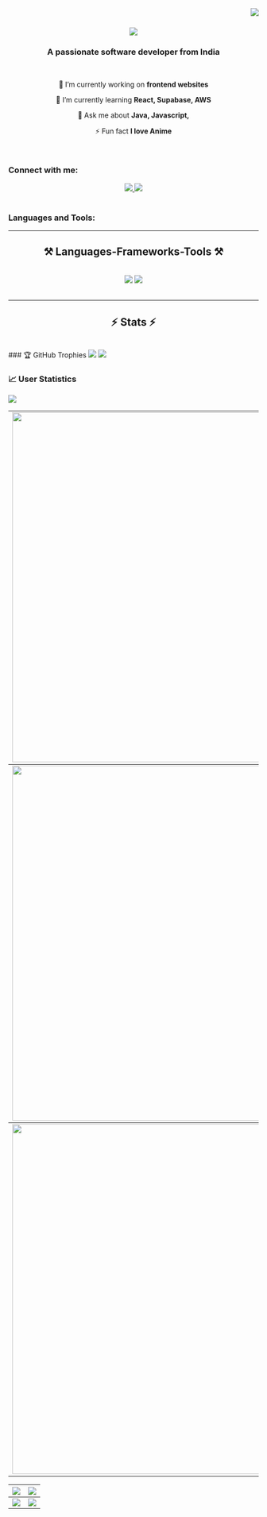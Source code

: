 <img align="right" src="https://visitor-badge.laobi.icu/badge?page_id=salesp07.salesp07" />

<h1 align="center">
    <img src="https://readme-typing-svg.herokuapp.com/?font=Righteous&size=35&center=true&vCenter=true&width=500&height=70&duration=4000&lines=Hi+There!+👋;+I'm+Bajpai!;" />
</h1>

<h3 align="center">A passionate software developer from India</h3>

<br/>
<div align="center">
 
 🔭 I’m currently working on **frontend websites**
 
 🌱 I’m currently learning **React, Supabase, AWS**

💬 Ask me about **Java, Javascript,**

⚡ Fun fact **I love Anime**

 </div>

 <br>

<h3 align="left">Connect with me:</h3>
<p align="left">
    <div align="center"> 
  <a href="bajpaitusharrock99@gmail.com">
    <img src="https://img.shields.io/badge/Gmail-333333?style=for-the-badge&logo=gmail&logoColor=red" />
  </a>
  <a href="https://www.linkedin.com/in/tushar-bajpai-67b778337/" target="_blank">
    <img src="https://img.shields.io/badge/LinkedIn-0077B5?style=for-the-badge&logo=linkedin&logoColor=white" target="_blank" />
  </a>
  
</div>
<br>
 



<h3 align="left">Languages and Tools:</h3>
<hr/>
 
<h2 align="center">⚒️ Languages-Frameworks-Tools ⚒️</h2>
<br/>
<div align="center">
    <img src="https://skillicons.dev/icons?i=react,bootstrap,html,css,vscode,github,figma,tailwind,git" />
    <img src="https://skillicons.dev/icons?i=nodejs,python,javascript,typescript,express,firebase,c,java,mysql" /><br>
</div>

<br/>
<hr/>
<h2 align="center">⚡ Stats ⚡</h2>
<br>
### 🏆 GitHub Trophies
<img src="https://user-images.githubusercontent.com/73097560/115834477-dbab4500-a447-11eb-908a-139a6edaec5c.gif">

<a href="https://github-trophies.vercel.app/?username=tushar-bajpai" target="_blank">
  <img src="https://github-trophies.vercel.app/?username=tushar-bajpai&theme=radical&margin-w=4&margin-h=4">
</a>




### 📈 User Statistics
<img src="https://user-images.githubusercontent.com/73097560/115834477-dbab4500-a447-11eb-908a-139a6edaec5c.gif">

<table>
  <tbody>
    <tr>
      <td>
        <a href="https://github-readme-streak-stats.herokuapp.com/?user=tushar-bajpai">
          <img width="705" src="https://github-readme-streak-stats.herokuapp.com/?user=tushar-bajpai&bg_color=30,e96443,904e95&title_color=fff&text_color=fff&theme=radical&hide_border=true">
        </a>
      </td>
    </tr>
  </tbody>
  <tbody>
    <tr>
      <td>
        <a href="https://github-profile-summary-cards.vercel.app/api/cards/profile-details?username=tushar-bajpai">
          <img width="715" src="https://github-profile-summary-cards.vercel.app/api/cards/profile-details?username=tushar-bajpai&theme=dracula"/>
        </a>
      </td>
    </tr>
  </tbody>
  <tbody>
    <tr>
      <td>
        <a href="https://github-readme-activity-graph.vercel.app/graph?username=tushar-bajpai">
          <img width="705" src="https://github-readme-activity-graph.vercel.app/graph?username=tushar-bajpai&theme=dracula">
        </a>
      </td>
    </tr>
  </tbody>
</table>

<table>
  <tbody>
    <tr>
      <th>
        <a href="https://github-profile-summary-cards.vercel.app/api/cards/repos-per-language?username=tushar-bajpai">
          <img src="https://github-profile-summary-cards.vercel.app/api/cards/repos-per-language?username=tushar-bajpai&theme=dracula"/>
        </a>
      </th>
      <th>
        <a href="https://github-profile-summary-cards.vercel.app/api/cards/most-commit-language?username=tushar-bajpai&">
          <img src="https://github-profile-summary-cards.vercel.app/api/cards/most-commit-language?username=tushar-bajpai&theme=dracula"/>
        </a>
      </th>
    </tr>
  </tbody>
  <tbody>
    <tr>
      <td>
        <a href="https://github-profile-summary-cards.vercel.app/api/cards/stats?username=tushar-bajpai">
          <img src="https://github-profile-summary-cards.vercel.app/api/cards/stats?username=tushar-bajpai&theme=dracula"/>
        </a>
      </td>
      <td>
        <a href="https://github-profile-summary-cards.vercel.app/api/cards/productive-time?username=tushar-bajpai">
          <img src="https://github-profile-summary-cards.vercel.app/api/cards/productive-time?username=tushar-bajpai&theme=dracula"/>
        </a>
      </td>
    </tr>
  </tbody>
</table>
